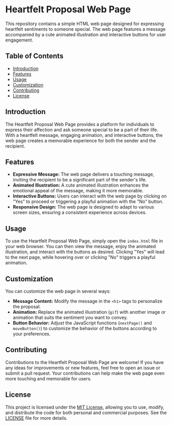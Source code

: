 

# Heartfelt Proposal Web Page

This repository contains a simple HTML web page designed for expressing heartfelt sentiments to someone special. The web page features a message accompanied by a cute animated illustration and interactive buttons for user engagement.

## Table of Contents

- [Introduction](#introduction)
- [Features](#features)
- [Usage](#usage)
- [Customization](#customization)
- [Contributing](#contributing)
- [License](#license)

## Introduction

The Heartfelt Proposal Web Page provides a platform for individuals to express their affection and ask someone special to be a part of their life. With a heartfelt message, engaging animation, and interactive buttons, the web page creates a memorable experience for both the sender and the recipient.

## Features

- **Expressive Message:** The web page delivers a touching message, inviting the recipient to be a significant part of the sender's life.
- **Animated Illustration:** A cute animated illustration enhances the emotional appeal of the message, making it more memorable.
- **Interactive Buttons:** Users can interact with the web page by clicking on "Yes" to proceed or triggering a playful animation with the "No" button.
- **Responsive Design:** The web page is designed to adapt to various screen sizes, ensuring a consistent experience across devices.

## Usage

To use the Heartfelt Proposal Web Page, simply open the `index.html` file in your web browser. You can then view the message, enjoy the animated illustration, and interact with the buttons as desired. Clicking "Yes" will lead to the next page, while hovering over or clicking "No" triggers a playful animation.

## Customization

You can customize the web page in several ways:

- **Message Content:** Modify the message in the `<h1>` tags to personalize the proposal.
- **Animation:** Replace the animated illustration (`gif`) with another image or animation that suits the sentiment you want to convey.
- **Button Behavior:** Adjust the JavaScript functions (`nextPage()` and `moveButton()`) to customize the behavior of the buttons according to your preferences.

## Contributing

Contributions to the Heartfelt Proposal Web Page are welcome! If you have any ideas for improvements or new features, feel free to open an issue or submit a pull request. Your contributions can help make the web page even more touching and memorable for users.

## License

This project is licensed under the [MIT License](LICENSE), allowing you to use, modify, and distribute the code for both personal and commercial purposes. See the [LICENSE](LICENSE) file for more details.
